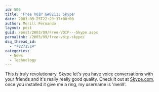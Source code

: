 ```yaml
---
id: 506
title: 'Free VOIP &#8211; Skype'
date: 2003-09-25T22:29:37+00:00
author: Merill Fernando
layout: post
guid: /post/2003/09/Free-VOIP---Skype.aspx
permalink: /2003/09/free-voip-skype/
dsq_thread_id:
  - "78271514"
categories:
  - News
  - Technology
---
```

<body xmlns="http://www.w3.org/1999/xhtml">
    This is truly revolutionary. Skype let's you have voice conversations with your friends
    and it's really really good quality. Check it out at <a href="http://www.skype.com">Skype.com</a>,
    once you installed it give me a ring, my username is 'merill'.</body>